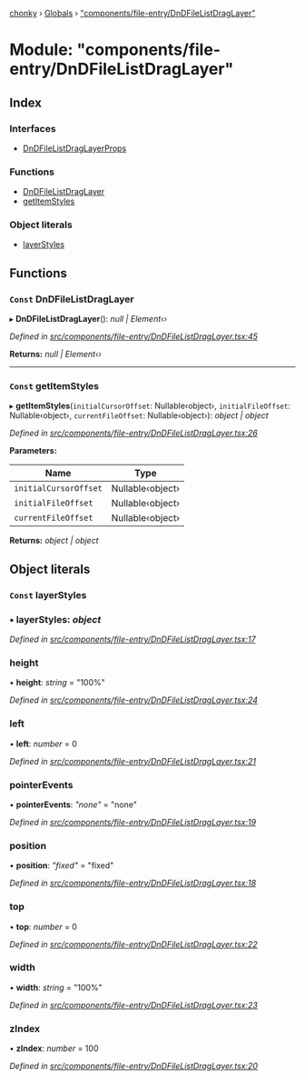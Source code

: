 [chonky](../README.md) › [Globals](../globals.md) › ["components/file-entry/DnDFileListDragLayer"](_components_file_entry_dndfilelistdraglayer_.md)

# Module: "components/file-entry/DnDFileListDragLayer"

## Index

### Interfaces

* [DnDFileListDragLayerProps](../interfaces/_components_file_entry_dndfilelistdraglayer_.dndfilelistdraglayerprops.md)

### Functions

* [DnDFileListDragLayer](_components_file_entry_dndfilelistdraglayer_.md#const-dndfilelistdraglayer)
* [getItemStyles](_components_file_entry_dndfilelistdraglayer_.md#const-getitemstyles)

### Object literals

* [layerStyles](_components_file_entry_dndfilelistdraglayer_.md#const-layerstyles)

## Functions

### `Const` DnDFileListDragLayer

▸ **DnDFileListDragLayer**(): *null | Element‹›*

*Defined in [src/components/file-entry/DnDFileListDragLayer.tsx:45](https://github.com/TimboKZ/Chonky/blob/01ce777/src/components/file-entry/DnDFileListDragLayer.tsx#L45)*

**Returns:** *null | Element‹›*

___

### `Const` getItemStyles

▸ **getItemStyles**(`initialCursorOffset`: Nullable‹object›, `initialFileOffset`: Nullable‹object›, `currentFileOffset`: Nullable‹object›): *object | object*

*Defined in [src/components/file-entry/DnDFileListDragLayer.tsx:26](https://github.com/TimboKZ/Chonky/blob/01ce777/src/components/file-entry/DnDFileListDragLayer.tsx#L26)*

**Parameters:**

Name | Type |
------ | ------ |
`initialCursorOffset` | Nullable‹object› |
`initialFileOffset` | Nullable‹object› |
`currentFileOffset` | Nullable‹object› |

**Returns:** *object | object*

## Object literals

### `Const` layerStyles

### ▪ **layerStyles**: *object*

*Defined in [src/components/file-entry/DnDFileListDragLayer.tsx:17](https://github.com/TimboKZ/Chonky/blob/01ce777/src/components/file-entry/DnDFileListDragLayer.tsx#L17)*

###  height

• **height**: *string* = "100%"

*Defined in [src/components/file-entry/DnDFileListDragLayer.tsx:24](https://github.com/TimboKZ/Chonky/blob/01ce777/src/components/file-entry/DnDFileListDragLayer.tsx#L24)*

###  left

• **left**: *number* = 0

*Defined in [src/components/file-entry/DnDFileListDragLayer.tsx:21](https://github.com/TimboKZ/Chonky/blob/01ce777/src/components/file-entry/DnDFileListDragLayer.tsx#L21)*

###  pointerEvents

• **pointerEvents**: *"none"* = "none"

*Defined in [src/components/file-entry/DnDFileListDragLayer.tsx:19](https://github.com/TimboKZ/Chonky/blob/01ce777/src/components/file-entry/DnDFileListDragLayer.tsx#L19)*

###  position

• **position**: *"fixed"* = "fixed"

*Defined in [src/components/file-entry/DnDFileListDragLayer.tsx:18](https://github.com/TimboKZ/Chonky/blob/01ce777/src/components/file-entry/DnDFileListDragLayer.tsx#L18)*

###  top

• **top**: *number* = 0

*Defined in [src/components/file-entry/DnDFileListDragLayer.tsx:22](https://github.com/TimboKZ/Chonky/blob/01ce777/src/components/file-entry/DnDFileListDragLayer.tsx#L22)*

###  width

• **width**: *string* = "100%"

*Defined in [src/components/file-entry/DnDFileListDragLayer.tsx:23](https://github.com/TimboKZ/Chonky/blob/01ce777/src/components/file-entry/DnDFileListDragLayer.tsx#L23)*

###  zIndex

• **zIndex**: *number* = 100

*Defined in [src/components/file-entry/DnDFileListDragLayer.tsx:20](https://github.com/TimboKZ/Chonky/blob/01ce777/src/components/file-entry/DnDFileListDragLayer.tsx#L20)*
